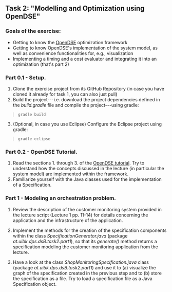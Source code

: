 


## Task 2: "Modelling and Optimization using OpenDSE"

### Goals of the exercise:

* Getting to know the [OpenDSE](https://github.com/FedorSmirnov89/opendse) optimization framework
* Getting to know OpenDSE's implementation of the system model, as well as convenience functionalities for, e.g., visualization
* Implementing a timing and a cost evaluator and integrating it into an optimization (that's part 2)

### Part 0.1 - Setup.

1. Clone the exercise project from its GitHub Repository (in case you have cloned it already for task 1, you can also just pull)
2. Build the project---i.e. download the project dependencies defined in the  _build.gradle_  file and compile the project---using gradle:

> `gradle build`  

3. (Optional, in case you use Eclipse) Configure the Eclipse project using gradle:  

> `gradle eclipse`
        
### Part 0.2 - OpenDSE Tutorial.
1. Read the sections 1. through 3. of the [OpenDSE tutorial](http://opendse.sourceforge.net/documentation/1.7/tutorial.xhtml).
 Try to understand how the concepts discussed in the lecture (in particular the system model) are implemented within the framework.
2. Familiarize yourself with the Java classes used for the implementation of a Specification.

### Part 1 - Modeling an orchestration problem.
1. Review the description of the customer monitoring system provided in the lecture script (Lecture 1 pp. 11-14) for details concerning the application and the infrastructure of the application. 

2. Implement the methods for the creation of the specification components within the class  _SpecificationGenerator.java_ (package _at.uibk.dps.dsB.task2.part1_), so that its _generate()_ method returns a specification modeling the customer monitoring application from the lecture.

3. Have a look at the class _ShopMonitoringSpecification.java_ class (package _at.uibk.dps.dsB.task2.part1_) and use it to (a) visualize the graph of the specification created in the previous step and to (b) store the specification as a file. Try to load a specification file as a Java Specification object.


